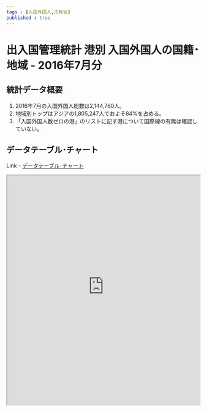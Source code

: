 ```yaml
--- 
tags : [入国外国人,法務省] 
published : true
---
```

# 出入国管理統計 港別 入国外国人の国籍･地域 - 2016年7月分
## 統計データ概要
1. 2016年7月の入国外国人総数は2,144,760人。
1. 地域別トップはアジアの1,805,247人でおよそ84%を占める。
1. 「入国外国人数ゼロの港」のリストに記す港について国際線の有無は確認していない。



	
## データテーブル･チャート
Link - [データテーブル･チャート](http://knowledgevault.saecanet.com/charts/am-consulting.co.jp-20161024053706.html)
<iframe src="http://knowledgevault.saecanet.com/charts/am-consulting.co.jp-20161024053706.html" width="100%" height="600px"></iframe>